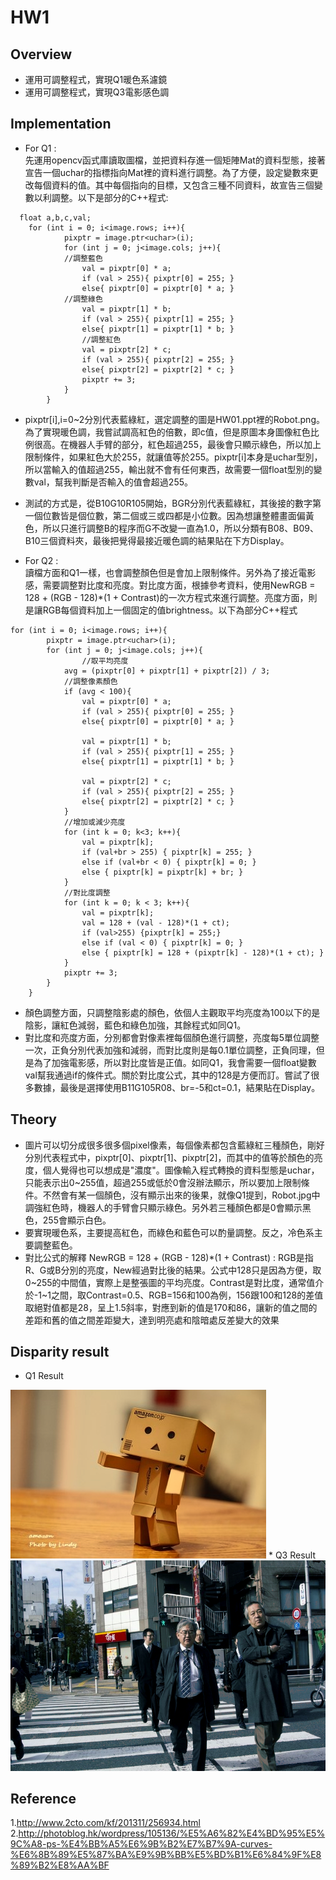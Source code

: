 # HW1
## Overview
* 運用可調整程式，實現Q1暖色系濾鏡
* 運用可調整程式，實現Q3電影感色調

## Implementation
* For Q1 :<br>
先運用opencv函式庫讀取圖檔，並把資料存進一個矩陣Mat的資料型態，接著宣告一個uchar的指標指向Mat裡的資料進行調整。為了方便，設定變數來更改每個資料的值。其中每個指向的目標，又包含三種不同資料，故宣告三個變數以利調整。以下是部分的C++程式:
```
  float a,b,c,val;
	for (int i = 0; i<image.rows; i++){
			pixptr = image.ptr<uchar>(i);
			for (int j = 0; j<image.cols; j++){
			//調整藍色
				val = pixptr[0] * a;
				if (val > 255){ pixptr[0] = 255; }
				else{ pixptr[0] = pixptr[0] * a; }
			//調整綠色	
				val = pixptr[1] * b;
				if (val > 255){ pixptr[1] = 255; }
				else{ pixptr[1] = pixptr[1] * b; }
                //調整紅色
				val = pixptr[2] * c;
				if (val > 255){ pixptr[2] = 255; }
				else{ pixptr[2] = pixptr[2] * c; }
				pixptr += 3;
			}
		}
```
* pixptr[i],i=0~2分別代表藍綠紅，選定調整的圖是HW01.ppt裡的Robot.png。為了實現暖色調，我嘗試調高紅色的倍數，即c值，但是原圖本身圖像紅色比例很高。在機器人手臂的部分，紅色超過255，最後會只顯示綠色，所以加上限制條件，如果紅色大於255，就讓值等於255。pixptr[i]本身是uchar型別，所以當輸入的值超過255，輸出就不會有任何東西，故需要一個float型別的變數val，幫我判斷是否輸入的值會超過255。<br>
* 測試的方式是，從B10G10R105開始，BGR分別代表藍綠紅，其後接的數字第一個位數皆是個位數，第二個或三或四都是小位數。因為想讓整體畫面偏黃色，所以只進行調整B的程序而G不改變一直為1.0，所以分類有B08、B09、B10三個資料夾，最後把覺得最接近暖色調的結果貼在下方Display。

* For Q2 :<br>
  讀檔方面和Q1一樣，也會調整顏色但是會加上限制條件。另外為了接近電影感，需要調整對比度和亮度。對比度方面，根據參考資料，使用NewRGB = 128 + (RGB - 128)*(1 + Contrast)的一次方程式來進行調整。亮度方面，則是讓RGB每個資料加上一個固定的值brightness。以下為部分C++程式
```
for (int i = 0; i<image.rows; i++){
		pixptr = image.ptr<uchar>(i);
		for (int j = 0; j<image.cols; j++){
		        //取平均亮度
			avg = (pixptr[0] + pixptr[1] + pixptr[2]) / 3;
			//調整像素顏色
			if (avg < 100){
				val = pixptr[0] * a;
				if (val > 255){ pixptr[0] = 255; }
				else{ pixptr[0] = pixptr[0] * a; }

				val = pixptr[1] * b;
				if (val > 255){ pixptr[1] = 255; }
				else{ pixptr[1] = pixptr[1] * b; }

				val = pixptr[2] * c;
				if (val > 255){ pixptr[2] = 255; }
				else{ pixptr[2] = pixptr[2] * c; }
			}
			//增加或減少亮度
			for (int k = 0; k<3; k++){
			    val = pixptr[k];
			    if (val+br > 255) { pixptr[k] = 255; }
			    else if (val+br < 0) { pixptr[k] = 0; }
			    else { pixptr[k] = pixptr[k] + br; }
			}
			//對比度調整
			for (int k = 0; k < 3; k++){
			    val = pixptr[k];
			    val = 128 + (val - 128)*(1 + ct);
			    if (val>255) {pixptr[k] = 255;}
			    else if (val < 0) { pixptr[k] = 0; }
			    else { pixptr[k] = 128 + (pixptr[k] - 128)*(1 + ct); }
			}
			pixptr += 3;
		}
	}
```
* 顏色調整方面，只調整陰影處的顏色，依個人主觀取平均亮度為100以下的是陰影，讓紅色減弱，藍色和綠色加強，其餘程式如同Q1。<br>
* 對比度和亮度方面，分別都會對像素裡每個顏色進行調整，亮度每5單位調整一次，正負分別代表加強和減弱，而對比度則是每0.1單位調整，正負同理，但是為了加強電影感，所以對比度皆是正值。如同Q1，我會需要一個float變數val幫我通過if的條件式。關於對比度公式，其中的128是方便而訂。嘗試了很多數據，最後是選擇使用B11G105R08、br=-5和ct=0.1，結果貼在Display。

## Theory
* 圖片可以切分成很多很多個pixel像素，每個像素都包含藍綠紅三種顏色，剛好分別代表程式中，pixptr[0]、pixptr[1]、pixptr[2]，而其中的值等於顏色的亮度，個人覺得也可以想成是"濃度"。圖像輸入程式轉換的資料型態是uchar，只能表示出0~255值，超過255或低於0會沒辦法顯示，所以要加上限制條件。不然會有某一個顏色，沒有顯示出來的後果，就像Q1提到，Robot.jpg中調強紅色時，機器人的手臂會只顯示綠色。另外若三種顏色都是0會顯示黑色，255會顯示白色。<br>
* 要實現暖色系，主要提高紅色，而綠色和藍色可以酌量調整。反之，冷色系主要調整藍色。<br>
* 對比公式的解釋 NewRGB = 128 + (RGB - 128)*(1 + Contrast) :
RGB是指R、G或B分別的亮度，New經過對比後的結果。公式中128只是因為方便，取0~255的中間值，實際上是整張圖的平均亮度。Contrast是對比度，通常值介於-1~1之間，取Contrast=0.5、RGB=156和100為例，156跟100和128的差值取絕對值都是28，呈上1.5斜率，對應到新的值是170和86，讓新的值之間的差距和舊的值之間差距變大，達到明亮處和陰暗處反差變大的效果<br>

## Disparity result
* Q1 Result<br>
<img src="Q1濾鏡/image/暖色調/B08G10/B08G10R1075.png" >
* Q3 Result<br>
<img src="Q3_電影感/image/B11G105R08BRm5CT調整/BRm5CT01.png" >

## Reference
1.http://www.2cto.com/kf/201311/256934.html<br>
2.http://photoblog.hk/wordpress/105136/%E5%A6%82%E4%BD%95%E5%9C%A8-ps-%E4%BB%A5%E6%9B%B2%E7%B7%9A-curves-%E6%8B%89%E5%87%BA%E9%9B%BB%E5%BD%B1%E6%84%9F%E8%89%B2%E8%AA%BF



